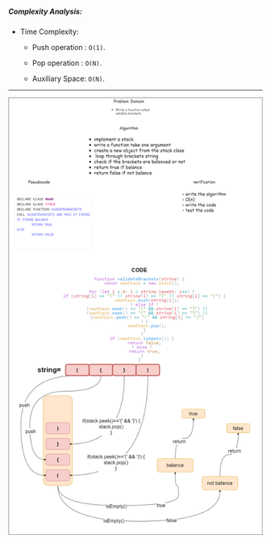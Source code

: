 ##### Complexity Analysis: 


- Time Complexity: 
    - Push operation : `O(1)`. 

    - Pop operation : `O(N)`. 

    - Auxiliary Space: `O(N)`. 


---
![](balanced.png)